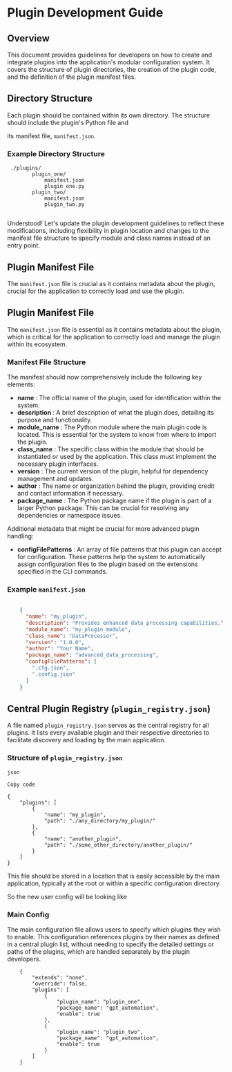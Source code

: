 # Plugin Development Guide

## Overview

This document provides guidelines for developers on how to create and
integrate plugins into the application's modular configuration system. It
covers the structure of plugin directories, the creation of the plugin code,
and the definition of the plugin manifest files.

## Directory Structure

Each plugin should be contained within its own directory. The structure should include the plugin's Python file and

its manifest file, `manifest.json`.

### Example Directory Structure

    
```
 ./plugins/
        plugin_one/
            manifest.json
            plugin_one.py
        plugin_two/
            manifest.json
            plugin_two.py
            
```

Understood! Let's update the plugin development guidelines to reflect these
modifications, including flexibility in plugin location and changes to the
manifest file structure to specify module and class names instead of an entry
point.


## Plugin Manifest File

The `manifest.json` file is crucial as it contains metadata about the plugin,
crucial for the application to correctly load and use the plugin.


## Plugin Manifest File

The `manifest.json` file is essential as it contains metadata about the
plugin, which is critical for the application to correctly load and manage the
plugin within its ecosystem.

### Manifest File Structure

The manifest should now comprehensively include the following key elements:

  * **name** : The official name of the plugin, used for identification within the system.
  * **description** : A brief description of what the plugin does, detailing its purpose and functionality.
  * **module_name** : The Python module where the main plugin code is located. This is essential for the system to know from where to import the plugin.
  * **class_name** : The specific class within the module that should be instantiated or used by the application. This class must implement the necessary plugin interfaces.
  * **version** : The current version of the plugin, helpful for dependency management and updates.
  * **author** : The name or organization behind the plugin, providing credit and contact information if necessary.
  * **package_name** : The Python package name if the plugin is part of a larger Python package. This can be crucial for resolving any dependencies or namespace issues.

Additional metadata that might be crucial for more advanced plugin handling:

  * **configFilePatterns** : An array of file patterns that this plugin can accept for configuration. These patterns help the system to automatically assign configuration files to the plugin based on the extensions specified in the CLI commands.

### Example `manifest.json`

```json
    
    {
      "name": "my_plugin",
      "description": "Provides enhanced data processing capabilities.",
      "module_name": "my_plugin_module",
      "class_name": "DataProcessor",
      "version": "1.0.0",
      "author": "Your Name",
      "package_name": "advanced_data_processing",
      "configFilePatterns": [
        ".cfg.json",
        ".config.json"
      ]
    }
```  





## Central Plugin Registry (`plugin_registry.json`)

A file named `plugin_registry.json` serves as the central registry for all
plugins. It lists every available plugin and their respective directories to
facilitate discovery and loading by the main application.

### Structure of `plugin_registry.json`

    
    
    json
    
    Copy code
    
    {
        "plugins": [
            {
                "name": "my_plugin",
                "path": "./any_directory/my_plugin/"
            },
            {
                "name": "another_plugin",
                "path": "./some_other_directory/another_plugin/"
            }
        ]
    }
    

This file should be stored in a location that is easily accessible by the main
application, typically at the root or within a specific configuration
directory.


So the new user config will be looking like 

### Main Config

The main configuration file allows users to specify which plugins they wish to
enable. This configuration references plugins by their names as defined in a
central plugin list, without needing to specify the detailed settings or paths
of the plugins, which are handled separately by the plugin developers.

    
```   
    {
        "extends": "none",
        "override": false,
        "plugins": [
            {
                "plugin_name": "plugin_one",
                "package_name": "gpt_automation",
                "enable": true
            },
            {
                "plugin_name": "plugin_two",
                "package_name": "gpt_automation",
                "enable": true
            }
        ]
    }
    
 ```
    